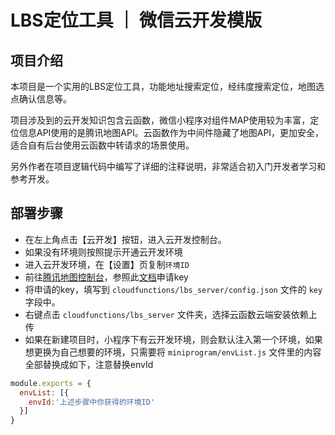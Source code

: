 # LBS定位工具 ｜ 微信云开发模版

## 项目介绍
本项目是一个实用的LBS定位工具，功能地址搜索定位，经纬度搜索定位，地图选点确认信息等。

项目涉及到的云开发知识包含云函数，微信小程序对组件MAP使用较为丰富，定位信息API使用的是腾讯地图API。云函数作为中间件隐藏了地图API，更加安全，适合自有后台使用云函数中转请求的场景使用。

另外作者在项目逻辑代码中编写了详细的注释说明，非常适合初入门开发者学习和参考开发。

## 部署步骤
- 在左上角点击【云开发】按钮，进入云开发控制台。
- 如果没有环境则按照提示开通云开发环境
- 进入云开发环境，在【设置】页复制`环境ID`
- 前往[腾讯地图控制台](https://lbs.qq.com/dev/console/application/mine)，参照此[文档](https://lbs.qq.com/service/webService/webServiceGuide/webServiceGcoder)申请key
- 将申请的key，填写到 `cloudfunctions/lbs_server/config.json` 文件的 `key` 字段中。
- 右键点击 `cloudfunctions/lbs_server` 文件夹，选择云函数云端安装依赖上传
- 如果在新建项目时，小程序下有云开发环境，则会默认注入第一个环境，如果想更换为自己想要的环境，只需要将 `miniprogram/envList.js` 文件里的内容全部替换成如下，注意替换envId
``` js
module.exports = {
  envList: [{
    envId:'上述步骤中你获得的环境ID'
  }]
}
```